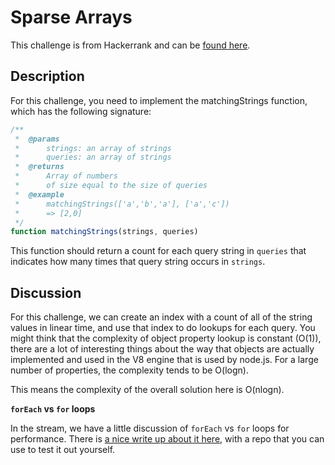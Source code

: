 # Sparse Arrays

This challenge is from Hackerrank and can be [found here](https://www.hackerrank.com/challenges/sparse-arrays/problem).

## Description

For this challenge, you need to implement the matchingStrings function, which has the following signature:

```javascript
/**
 *  @params
 *      strings: an array of strings
 *      queries: an array of strings
 *  @returns 
 *      Array of numbers 
 *      of size equal to the size of queries 
 *  @example
 *      matchingStrings(['a','b','a'], ['a','c']) 
 *      => [2,0]
 */
function matchingStrings(strings, queries)
```

This function should return a count for each query string in `queries` that indicates how many times that query string occurs in `strings`.

## Discussion

For this challenge, we can create an index with a count of all of the string values in linear time, and use that index to do lookups for each query. You might think that the complexity of object property lookup is constant (O(1)), there are a lot of interesting things about the way that objects are actually implemented and used in the V8 engine that is used by node.js. For a large number of properties, the complexity tends to be O(logn).

This means the complexity of the overall solution here is O(nlogn).

**`forEach` vs `for` loops**

In the stream, we have a little discussion of `forEach` vs `for` loops for performance. There is [a nice write up about it here](https://leanylabs.com/blog/js-forEach-map-reduce-vs-for-for_of/), with a repo that you can use to test it out yourself.